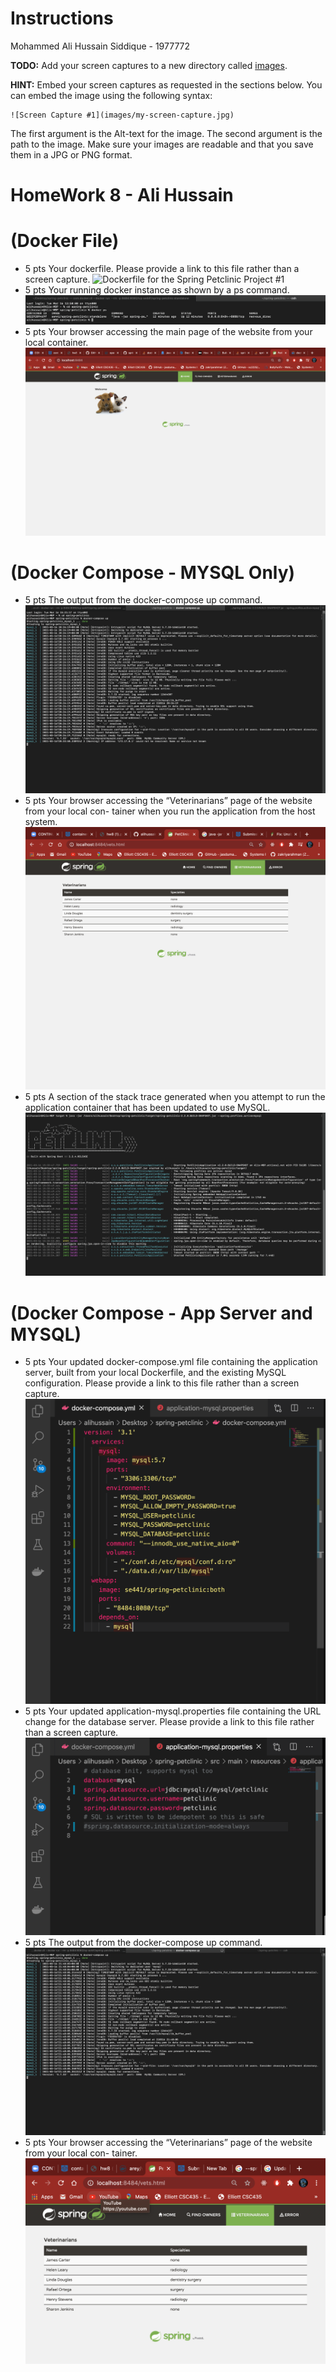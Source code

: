 # Instructions

Mohammed Ali Hussain Siddique - 1977772

**TODO:** Add your screen captures to a new directory called [images](images).

**HINT:** Embed your screen captures as requested in the sections below. You can embed the image using the following syntax:

```
![Screen Capture #1](images/my-screen-capture.jpg)
```

The first argument is the Alt-text for the image. The second argument is the path to the image. Make sure your images are readable and that you save them in a JPG or PNG format.

# HomeWork 8 - Ali Hussain

# (Docker File)

- 5 pts Your dockerfile. Please provide a link to this file rather than a screen capture.
  ![Dockerfile for the Spring Petclinic Project #1](DockerFile)
- 5 pts Your running docker instance as shown by a ps command.
  ![Running Docker Instance #2](images/dri.png)
- 5 pts Your browser accessing the main page of the website from your local container.
  ![Browser accessing the main page #3](images/web.png)

# (Docker Compose - MYSQL Only)

- 5 pts The output from the docker-compose up command.
  ![Docker Compose up command #1](images/compose-up-1.png)
- 5 pts Your browser accessing the “Veterinarians” page of the website from your local con-
  tainer when you run the application from the host system.
  ![Vets Page #2](images/vets.png)
- 5 pts A section of the stack trace generated when you attempt to run the application container that has been updated to use MySQL.
  ![Stack Trace of Petclinic #3](images/trace.png)

# (Docker Compose - App Server and MYSQL)

- 5 pts Your updated docker-compose.yml file containing the application server, built from your local Dockerfile, and the existing MySQL configuration. Please provide a link to this file rather than a screen capture.
  ![Docker-Compose.yml File #1](images/doc-compose.png)
- 5 pts Your updated application-mysql.properties file containing the URL change for the database server. Please provide a link to this file rather than a screen capture.
  ![Application-my-sql.properties #2](images/app.png)
- 5 pts The output from the docker-compose up command.
  ![Docker Compose File #3](images/compose-up.png)
- 5 pts Your browser accessing the “Veterinarians” page of the website from your local con- tainer.
  ![Browser accessing the Vets Page #3](images/web2.png)
